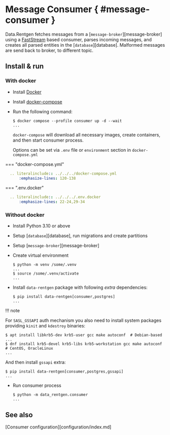 # Message Consumer { #message-consumer }

Data.Rentgen fetches messages from a [`message-broker`][message-broker] using a [FastStream](https://faststream.airt.ai) based consumer, parses incoming messages, and creates all parsed entities in the [`database`][database]. Malformed messages are send back to broker, to different topic.

## Install & run

### With docker

- Install [Docker](https://docs.docker.com/engine/install/)

- Install [docker-compose](https://github.com/docker/compose/releases/)

- Run the following command:

  ```console
  $ docker compose --profile consumer up -d --wait
  ...
  ```

  `docker-compose` will download all necessary images, create containers, and then start consumer process.

  Options can be set via `.env` file or `environment` section in `docker-compose.yml`

=== "docker-compose.yml"

  ```yaml
    .. literalinclude:: ../../../docker-compose.yml
        :emphasize-lines: 120-138
  ```

=== ".env.docker"

  ```yaml
    .. literalinclude:: ../../../.env.docker
        :emphasize-lines: 22-24,29-34
  ```

### Without docker

- Install Python 3.10 or above

- Setup [`database`][database], run migrations and create partitions

- Setup [`message-broker`][message-broker]

- Create virtual environment

  ```console
  $ python -m venv /some/.venv
  ...
  $ source /some/.venv/activate
  ...
  ```

- Install `data-rentgen` package with following *extra* dependencies:

  ```console
  $ pip install data-rentgen[consumer,postgres]
  ...
  ```

!!! note

  For `SASL_GSSAPI` auth mechanism you also need to install system packages providing `kinit` and `kdestroy` binaries:

  ```console
  $ apt install libkrb5-dev krb5-user gcc make autoconf  # Debian-based
  ...
  $ dnf install krb5-devel krb5-libs krb5-workstation gcc make autoconf  # CentOS, OracleLinux
  ...
  ```

  And then install `gssapi` extra:

  ```console
  $ pip install data-rentgen[consumer,postgres,gssapi]
  ...
  ```

- Run consumer process

  ```console
  $ python -m data_rentgen.consumer
  ...
  ```

## See also

[Consumer configuration][configuration/index.md]
